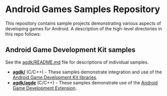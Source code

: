 # Android Games Samples Repository

This repository contains sample projects demonstrating various aspects of
developing games for Android. A description of the high-level directories
in this repo follows:

## Android Game Development Kit samples
See the [agdk/README.md](agdk/README.md) file for descriptions of individual samples.

* **[agdk/](agdk)** (C/C++) - These samples demonstrate integration and use of
the [Android Game Development Kit libraries](https://developer.android.com/games/agdk/libraries-overview).
* **[agdk/agde](agdk/agde)** (C/C++) - These samples demonstrate use of the
[Android Game Development Extension](https://developer.android.com/games/agde).
